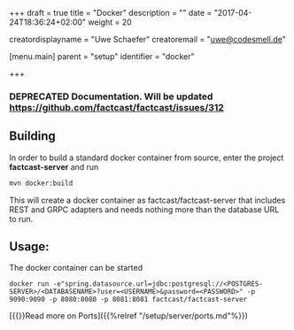 +++
draft = true
title = "Docker"
description = ""
date = "2017-04-24T18:36:24+02:00"
weight = 20

creatordisplayname = "Uwe Schaefer"
creatoremail = "uwe@codesmell.de"

[menu.main]
parent = "setup"
identifier = "docker"

+++

### DEPRECATED Documentation. Will be updated https://github.com/factcast/factcast/issues/312

## Building

In order to build a standard docker container from source, enter the project **factcast-server** and run

```sh
mvn docker:build
```

This will create a docker container as factcast/factcast-server that includes REST and GRPC adapters and needs nothing more than the database URL to run.

## Usage:

The docker container can be started

```
docker run -e"spring.datasource.url=jdbc:postgresql://<POSTGRES-SERVER>/<DATABASENAME>?user=<USERNAME>&password=<PASSWORD>" -p 9090:9090 -p 8080:8080 -p 8081:8081 factcast/factcast-server
```
[{{<icon name="circle-arrow-right" size="small">}}Read more on Ports]({{%relref "/setup/server/ports.md"%}})
